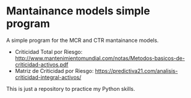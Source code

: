 # Mantainance models simple program
 A simple program for the MCR and CTR mantainance models.
 * Criticidad Total por Riesgo: http://www.mantenimientomundial.com/notas/Metodos-basicos-de-criticidad-activos.pdf
 * Matriz de Criticidad por Riesgo: https://predictiva21.com/analisis-criticidad-integral-activos/

This is just a repository to practice my Python skills.
